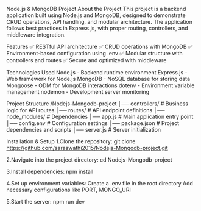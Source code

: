 Node.js & MongoDB Project
About the Project
This project is a backend application built using Node.js and MongoDB, designed to demonstrate CRUD operations, API handling, and modular architecture. The application follows best practices in Express.js, with proper routing, controllers, and middleware integration.

Features
✅ RESTful API architecture
✅ CRUD operations with MongoDB
✅ Environment-based configuration using .env
✅ Modular structure with controllers and routes
✅ Secure and optimized with middleware

Technologies Used
Node.js - Backend runtime environment
Express.js - Web framework for Node.js
MongoDB - NoSQL database for storing data
Mongoose - ODM for MongoDB interactions
dotenv - Environment variable management
nodemon - Development server monitoring

Project Structure
/Nodejs-Mongodb-project
│── controllers/     # Business logic for API routes
│── routes/          # API endpoint definitions
│── node_modules/    # Dependencies
│── app.js           # Main application entry point
│── config.env       # Configuration settings
│── package.json     # Project dependencies and scripts
│── server.js        # Server initialization

Installation & Setup
1.Clone the repository:
git clone https://github.com/saraswathi2015/Nodejs-Mongodb-project.git

2.Navigate into the project directory:
cd Nodejs-Mongodb-project

3.Install dependencies:
npm install

4.Set up environment variables:
Create a .env file in the root directory
Add necessary configurations like PORT, MONGO_URI

5.Start the server:
npm run dev


